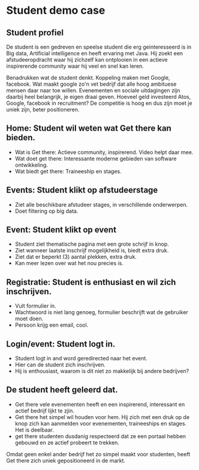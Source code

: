 # Student demo case

## Student profiel

De student is een gedreven en speelse student die erg geinteresseerd is
in Big data, Artificial intelligence en heeft ervaring met Java. Hij
zoekt een afstudeeropdracht waar hij zichzelf kan ontplooien in een
actieve inspirerende community waar hij veel en snel kan leren.


Benadrukken wat de student denkt. Koppeling maken met Google, facebook.
Wat maakt google zo'n vet bedrijf dat alle hoog ambituese mensen daar
naar toe willen. Evenementen en sociale uitdagingen zijn daarbij heel
belangrijk, je eigen draai geven. Hoeveel geld investeerd Atos, Google,
facebook in recruitment? De competitie is hoog en dus zijn moet je uniek
zijn, beter positioneren.


##  Home:  Student wil weten wat Get there kan bieden.

- Wat is Get there: Actieve community, inspirerend. Video helpt daar
  mee.
- Wat doet get there: Interessante moderne gebieden van software
  ontwikkeling.
- Wat biedt get there: Traineeship en stages.

## Events: Student klikt op afstudeerstage

- Ziet alle beschikbare afstudeer stages, in verschillende onderwerpen.
- Doet filtering op big data.

## Event: Student klikt op event

- Student ziet thematische pagina met een grote schrijf in knop.
- Ziet wanneer laatste inschrijf mogelijkheid is, biedt extra druk.
- Ziet dat er beperkt (3) aantal plekken, extra druk.
- Kan meer lezen over wat het nou precies is.

## Registratie: Student is enthusiast en wil zich inschrijven.

- Vult formulier in.
- Wachtwoord is niet lang genoeg, formulier beschrijft wat de gebruiker
  moet doen.
- Persoon krijg een email, cool.

## Login/event: Student logt in.

- Student logt in and word geredirected naar het event.
- Hier can de student zich inschrijven.
- Hij is enthousiast, waarom is dit niet zo makkelijk bij andere
  bedrijven?

## De student heeft geleerd dat.

- Get there vele evenementen heeft en een inspirerend, interessant en
  actief bedrijf lijkt te zjin.
- Get there het simpel wil houden voor hem. Hij zich met een druk op de
  knop zich kan aanmelden voor evenementen, traineeships en stages. Het
  is deelbaar.
- get there studenten dusdanig respecteerd dat ze een portaal hebben
  gebouwd en ze actief probeert te trekken.

Omdat geen enkel ander bedrijf het zo simpel maakt voor studenten, heeft
Get there zich uniek gepositioneerd in de markt.
